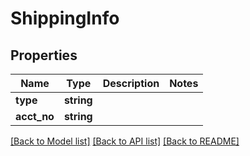 # ShippingInfo

## Properties
Name | Type | Description | Notes
------------ | ------------- | ------------- | -------------
**type** | **string** |  | 
**acct_no** | **string** |  | 

[[Back to Model list]](../../README.md#documentation-for-models) [[Back to API list]](../../README.md#documentation-for-api-endpoints) [[Back to README]](../../README.md)

